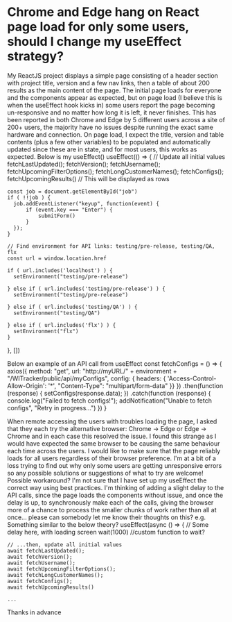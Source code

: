 
# Chrome and Edge hang on React page load for only some users, should I change my useEffect strategy?

My ReactJS project displays a simple page consisting of a header section with project title, version and a few nav links, then a table of about 200 results as the main content of the page.
The initial page loads for everyone and the components appear as expected, but on page load (I believe this is when the useEffect hook kicks in) some users report the page becoming un-responsive and no matter how long it is left, it never finishes. This has been reported in both Chrome and Edge by 5 different users across a site of 200+ users, the majority have no issues despite running the exact same hardware and connection.
On page load, I expect the title, version and table contents (plus a few other variables) to be populated and automatically updated since these are in state, and for most users, this works as expected.
Below is my useEffect()
useEffect(() => {
    // Update all initial values
    fetchLastUpdated();
    fetchVersion();
    fetchUsername();
    fetchUpcomingFilterOptions();
    fetchLongCustomerNames();
    fetchConfigs();
    fetchUpcomingResults() // This will be displayed as rows

    const job = document.getElementById("job")
    if ( !!job ) {
      job.addEventListener("keyup", function(event) {
          if (event.key === "Enter") {
              submitForm()
          }
      });
    }

    // Find environment for API links: testing/pre-release, testing/QA, flx
    const url = window.location.href

    if ( url.includes('localhost') ) {
      setEnvironment("testing/pre-release")

    } else if ( url.includes('testing/pre-release') ) {
      setEnvironment("testing/pre-release")

    } else if ( url.includes('testing/QA') ) {
      setEnvironment("testing/QA")

    } else if ( url.includes('flx') ) {
      setEnvironment("flx")
    }
  }, [])

Below an example of an API call from useEffect
const fetchConfigs = () => {
    axios({
      method: "get",
      url: "http://myURL/" + environment + "/WITracker/public/api/myConfigs",
      config: { headers: {
        'Access-Control-Allow-Origin': '*',
        "Content-Type": "multipart/form-data" 
      }}
    })
      .then(function (response) {
        setConfigs(response.data);
      })
      .catch(function (response) {
          console.log("Failed to fetch configs!");
          addNotification("Unable to fetch configs", "Retry in progress...")
      })
  }

When remote accessing the users with troubles loading the page, I asked that they each try the alternative browser: Chrome -> Edge or Edge -> Chrome and in each case this resolved the issue. I found this strange as I would have expected the same browser to be causing the same behaviour each time across the users.
I would like to make sure that the page reliably loads for all users regardless of their browser preference. I'm at a bit of a loss trying to find out why only some users are getting unresponsive errors so any possible solutions or suggestions of what to try are welcome!
Possible workaround?
I'm not sure that I have set up my useEffect the correct way using best practices. I'm thinking of adding a slight delay to the API calls, since the page loads the components without issue, and once the delay is up, to synchronously make each of the calls, giving the browser more of a chance to process the smaller chunks of work rather than all at once... please can somebody let me know their thoughts on this?
e.g. Something similar to the below theory?
useEffect(async () => {
    // Some delay here, with loading screen
    wait(1000) //custom function to wait?

    // ...then, update all initial values
    await fetchLastUpdated();
    await fetchVersion();
    await fetchUsername();
    await fetchUpcomingFilterOptions();
    await fetchLongCustomerNames();
    await fetchConfigs();
    await fetchUpcomingResults()

    ...

Thanks in advance

        
